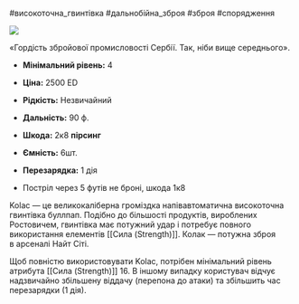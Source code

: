 #високоточна_гвинтівка #дальнобійна_зброя #зброя #спорядження 

[![](https://static.wikia.nocookie.net/cyberpunk/images/1/13/Kolac_Default.png/revision/latest/scale-to-width-down/350?cb=20220907052255)](https://static.wikia.nocookie.net/cyberpunk/images/1/13/Kolac_Default.png/revision/latest?cb=20220907052255)

«Гордість збройової промисловості Сербії. Так, ніби вище середнього».

- **Мінімальний рівень:** 4
- **Ціна:** 2500 ED
- **Рідкість:** Незвичайний

- **Дальність:** 90 ф.
- **Шкода:** 2к8 **пірсинг**
- **Ємність:** 6шт.
- **Перезарядка:** 1 дія
- Постріл через 5 футів не броні, шкода 1к8

Kolac — це великокаліберна громіздка напівавтоматична високоточна гвинтівка буллпап. Подібно до більшості продуктів, вироблених Ростовичем, гвинтівка має потужний удар і потребує повного використання елементів [[Сила (Strength)]]. Колак — потужна зброя в арсеналі Найт Сіті.

Щоб повністю використовувати Kolac, потрібен мінімальний рівень атрибута [[Сила (Strength)]] 16. В іншому випадку користувач відчує надзвичайно збільшену віддачу (перепона до атаки) та збільшить час перезарядки (1 дія).